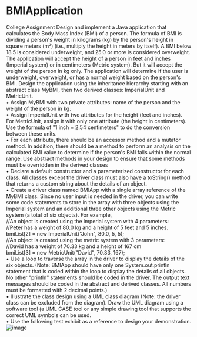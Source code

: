 # BMIApplication
College Assignment
Design and implement a Java application that calculates the Body Mass Index (BMI) of a person. The formula of BMI is dividing a person's weight in kilograms (kg) by the person's height in square meters (m²) (i.e., multiply the height in meters by itself). A BMI below 18.5 is considered underweight, and 25.0 or more is considered overweight.
The application will accept the height of a person in feet and inches (Imperial system) or in centimeters (Metric system). But it will accept the weight of the person in kg only. The application will determine if the user is underweight, overweight, or has a normal weight based on the person's BMI.
Design the application using the inheritance hierarchy starting with an abstract class MyBMI, then two derived classes: ImperialUnit and MetricUnit.</br>
• Assign MyBMI with two private attributes: name of the person and the weight of the person in kg.</br>
• Assign ImperialUnit with two attributes for the height (feet and inches). For MetricUnit, assign it with only one attribute (the height in centimeters). Use the formula of "1 inch = 2.54 centimeters" to do the conversion between these units.</br>
• For each attribute, there should be an accessor method and a mutator method. In addition, there should be a method to perform an analysis on the calculated BMI value to determine if the person's BMI falls within the normal range. Use abstract methods in your design to ensure that some methods must be overridden in the derived classes</br>
• Declare a default constructor and a parameterized constructor for each class. All classes except the driver class must also have a toString() method that returns a custom string about the details of an object.</br>
• Create a driver class named BMIApp with a single array reference of the MyBMI class. Since no user input is needed in the driver, you can write some code statements to store in the array with three objects using the Imperial system and an additional three other objects using the Metric system (a total of six objects). For example,</br>
//An object is created using the imperial system with 4 parameters:</br>
//Peter has a weight of 80.0 kg and a height of 5 feet and 5 inches.</br>
bmiList[2] = new ImperialUnit("John", 80.0, 5, 5);</br>
//An object is created using the metric system with 3 parameters:</br>
//David has a weight of 70.33 kg and a height of 167 cm</br>
bmiList[3] = new MetricUnit("David", 70.33, 167);</br>
• Use a loop to traverse the array in the driver to display the details of the six objects. (Note: BMIApp should have only one System.out.println statement that is coded within the loop to display the details of all objects. No other "println" statements should be coded in the driver. The output text messages should be coded in the abstract and derived classes. All numbers must be formatted with 2 decimal points.)</br>
• Illustrate the class design using a UML class diagram (Note: the driver class can be excluded from the diagram). Draw the UML diagram using a software tool (a UML CASE tool or any simple drawing tool that supports the correct UML symbols can be used. </br>
• Use the following test exhibit as a reference to design your demonstration.</br>
![image](https://github.com/SnazzyNivesh522/BMIApplication/assets/115729819/cb4f8ffd-de07-4974-9476-f5a7bdfc849f)
